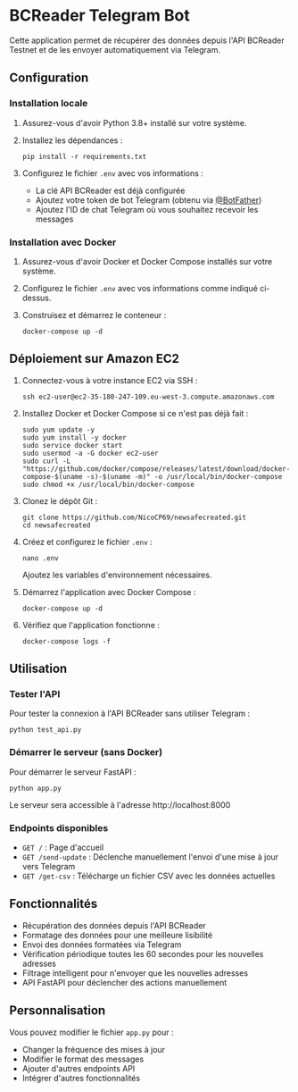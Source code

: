 # BCReader Telegram Bot

Cette application permet de récupérer des données depuis l'API BCReader Testnet et de les envoyer automatiquement via Telegram.

## Configuration

### Installation locale

1. Assurez-vous d'avoir Python 3.8+ installé sur votre système.

2. Installez les dépendances :
   ```
   pip install -r requirements.txt
   ```

3. Configurez le fichier `.env` avec vos informations :
   - La clé API BCReader est déjà configurée
   - Ajoutez votre token de bot Telegram (obtenu via [@BotFather](https://t.me/botfather))
   - Ajoutez l'ID de chat Telegram où vous souhaitez recevoir les messages

### Installation avec Docker

1. Assurez-vous d'avoir Docker et Docker Compose installés sur votre système.

2. Configurez le fichier `.env` avec vos informations comme indiqué ci-dessus.

3. Construisez et démarrez le conteneur :
   ```
   docker-compose up -d
   ```

## Déploiement sur Amazon EC2

1. Connectez-vous à votre instance EC2 via SSH :
   ```
   ssh ec2-user@ec2-35-180-247-109.eu-west-3.compute.amazonaws.com
   ```

2. Installez Docker et Docker Compose si ce n'est pas déjà fait :
   ```
   sudo yum update -y
   sudo yum install -y docker
   sudo service docker start
   sudo usermod -a -G docker ec2-user
   sudo curl -L "https://github.com/docker/compose/releases/latest/download/docker-compose-$(uname -s)-$(uname -m)" -o /usr/local/bin/docker-compose
   sudo chmod +x /usr/local/bin/docker-compose
   ```

3. Clonez le dépôt Git :
   ```
   git clone https://github.com/NicoCP69/newsafecreated.git
   cd newsafecreated
   ```

4. Créez et configurez le fichier `.env` :
   ```
   nano .env
   ```
   Ajoutez les variables d'environnement nécessaires.

5. Démarrez l'application avec Docker Compose :
   ```
   docker-compose up -d
   ```

6. Vérifiez que l'application fonctionne :
   ```
   docker-compose logs -f
   ```

## Utilisation

### Tester l'API

Pour tester la connexion à l'API BCReader sans utiliser Telegram :

```
python test_api.py
```

### Démarrer le serveur (sans Docker)

Pour démarrer le serveur FastAPI :

```
python app.py
```

Le serveur sera accessible à l'adresse http://localhost:8000

### Endpoints disponibles

- `GET /` : Page d'accueil
- `GET /send-update` : Déclenche manuellement l'envoi d'une mise à jour vers Telegram
- `GET /get-csv` : Télécharge un fichier CSV avec les données actuelles

## Fonctionnalités

- Récupération des données depuis l'API BCReader
- Formatage des données pour une meilleure lisibilité
- Envoi des données formatées via Telegram
- Vérification périodique toutes les 60 secondes pour les nouvelles adresses
- Filtrage intelligent pour n'envoyer que les nouvelles adresses
- API FastAPI pour déclencher des actions manuellement

## Personnalisation

Vous pouvez modifier le fichier `app.py` pour :
- Changer la fréquence des mises à jour
- Modifier le format des messages
- Ajouter d'autres endpoints API
- Intégrer d'autres fonctionnalités
